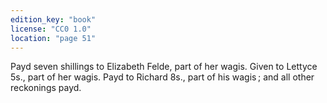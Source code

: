 ```yaml
---
edition_key: "book"
license: "CC0 1.0"
location: "page 51"
---
```

Payd seven shillings to Elizabeth Felde,
part of her wagis. Given to Lettyce 5s., part of her wagis. Payd
to Richard 8s., part of his wagis ; and all other reckonings payd.
